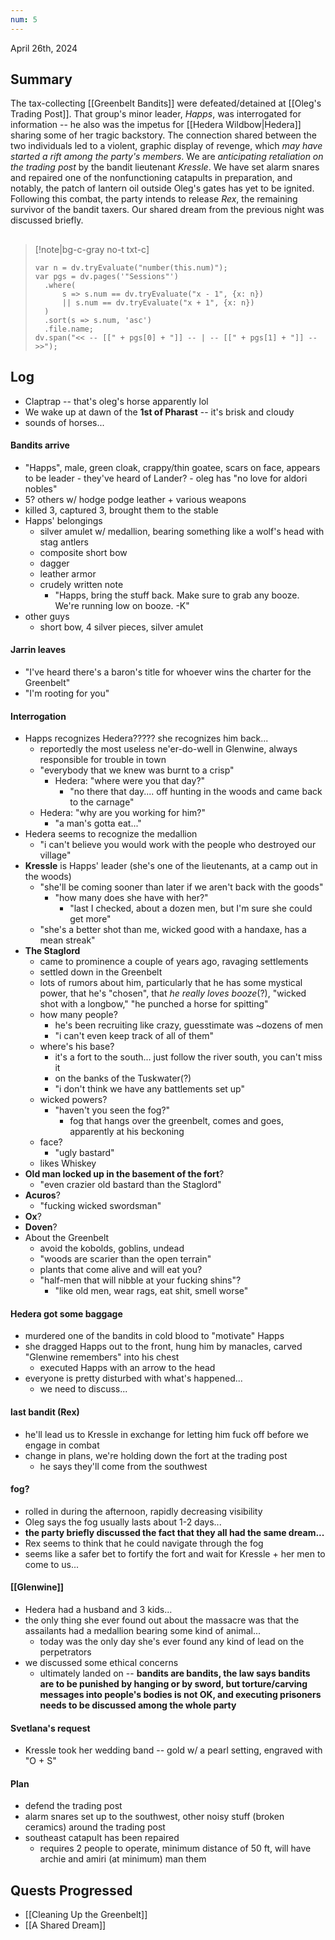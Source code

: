 ```yaml
---
num: 5
---
```

April 26th, 2024

## Summary
The tax-collecting [[Greenbelt Bandits]] were defeated/detained at [[Oleg's Trading Post]]. That group's minor leader, *Happs*, was interrogated for information -- he also was the impetus for [[Hedera Wildbow|Hedera]] sharing some of her tragic backstory. The connection shared between the two individuals led to a violent, graphic display of revenge, which *may have started a rift among the party's members*. We are *anticipating retaliation on the trading post* by the bandit lieutenant *Kressle*. We have set alarm snares and repaired one of the nonfunctioning catapults in preparation, and notably, the patch of lantern oil outside Oleg's gates has yet to be ignited. Following this combat, the party intends to release *Rex*, the remaining survivor of the bandit taxers. Our shared dream from the previous night was discussed briefly.

##
>[!note|bg-c-gray no-t txt-c]
>```dataviewjs
>var n = dv.tryEvaluate("number(this.num)");
>var pgs = dv.pages('"Sessions"')
>	.where(
>		s => s.num == dv.tryEvaluate("x - 1", {x: n})
>		|| s.num == dv.tryEvaluate("x + 1", {x: n})
>	)
>	.sort(s => s.num, 'asc')
>	.file.name;
>dv.span("<< -- [[" + pgs[0] + "]] -- | -- [[" + pgs[1] + "]] -- >>");
>```

## Log
- Claptrap -- that's oleg's horse apparently lol
- We wake up at dawn of the **1st of Pharast** -- it's brisk and cloudy
- sounds of horses...

#### Bandits arrive
- "Happs", male, green cloak, crappy/thin goatee, scars on face, appears to be leader
	  - they've heard of Lander?
	  - oleg has "no love for aldori nobles"
- 5? others w/ hodge podge leather + various weapons
- killed 3, captured 3, brought them to the stable
- Happs' belongings
	- silver amulet w/ medallion, bearing something like a wolf's head with stag antlers
	- composite short bow
	- dagger
	- leather armor
	- crudely written note
	  - "Happs, bring the stuff back. Make sure to grab any booze. We're running low on booze. -K"
- other guys
	- short bow, 4 silver pieces, silver amulet 

#### Jarrin leaves
- "I've heard there's a baron's title for whoever wins the charter for the Greenbelt"
- "I'm rooting for you"

#### Interrogation
- Happs recognizes Hedera????? she recognizes him back...
	- reportedly the most useless ne'er-do-well in Glenwine, always responsible for trouble in town
	- "everybody that we knew was burnt to a crisp"
		- Hedera: "where were you that day?"
			- "no there that day.... off hunting in the woods and came back to the carnage"
	- Hedera: "why are you working for him?"
		- "a man's gotta eat..."
- Hedera seems to recognize the medallion
	- "i can't believe you would work with the people who destroyed our village"
- **Kressle** is Happs' leader (she's one of the lieutenants, at a camp out in the woods)
	- "she'll be coming sooner than later if we aren't back with the goods"
		- "how many does she have with her?"
			- "last I checked, about a dozen men, but I'm sure she could get more"
	- "she's a better shot than me, wicked good with a handaxe, has a mean streak"
- **The Staglord**
	- came to prominence a couple of years ago, ravaging settlements
	- settled down in the Greenbelt
	- lots of rumors about him, particularly that he has some mystical power, that he's "chosen", that *he really loves booze*(?), "wicked shot with a longbow," "he punched a horse for spitting"
	- how many people?
		- he's been recruiting like crazy, guesstimate was ~dozens of men
		- "i can't even keep track of all of them"
	- where's his base?
		- it's a fort to the south... just follow the river south, you can't miss it
		- on the banks of the Tuskwater(?)
		- "i don't think we have any battlements set up"
	- wicked powers?
		- "haven't you seen the fog?"
			- fog that hangs over the greenbelt, comes and goes, apparently at his beckoning
	- face?
		- "ugly bastard"
	- likes Whiskey
- **Old man locked up in the basement of the fort**?
	- "even crazier old bastard than the Staglord"
- **Acuros**?
	- "fucking wicked swordsman"
- **Ox**?
- **Doven**?
- About the Greenbelt
	- avoid the kobolds, goblins, undead
	- "woods are scarier than the open terrain"
	- plants that come alive and will eat you?
	- "half-men that will nibble at your fucking shins"?
		- "like old men, wear rags, eat shit, smell worse"

#### Hedera got some baggage
- murdered one of the bandits in cold blood to "motivate" Happs
- she dragged Happs out to the front, hung him by manacles, carved "Glenwine remembers" into his chest
	- executed Happs with an arrow to the head
- everyone is pretty disturbed with what's happened...
	- we need to discuss...

#### last bandit (Rex)
- he'll lead us to Kressle in exchange for letting him fuck off before we engage in combat
- change in plans, we're holding down the fort at the trading post
	- he says they'll come from the southwest

#### fog?
- rolled in during the afternoon, rapidly decreasing visibility
- Oleg says the fog usually lasts about 1-2 days...
- **the party briefly discussed the fact that they all had the same dream...**
- Rex seems to think that he could navigate through the fog
- seems like a safer bet to fortify the fort and wait for Kressle + her men to come to us...

#### [[Glenwine]]
- Hedera had a husband and 3 kids...
- the only thing she ever found out about the massacre was that the assailants had a medallion bearing some kind of animal...
	- today was the only day she's ever found any kind of lead on the perpetrators
- we discussed some ethical concerns
	- ultimately landed on -- **bandits are bandits, the law says bandits are to be punished by hanging or by sword, but torture/carving messages into people's bodies is not OK, and executing prisoners needs to be discussed among the whole party**

#### Svetlana's request
- Kressle took her wedding band -- gold w/ a pearl setting, engraved with "O + S"

#### Plan
- defend the trading post
- alarm snares set up to the southwest, other noisy stuff (broken ceramics) around the trading post
- southeast catapult has been repaired
	- requires 2 people to operate, minimum distance of 50 ft, will have archie and amiri (at minimum) man them

## Quests Progressed
- [[Cleaning Up the Greenbelt]]
- [[A Shared Dream]]